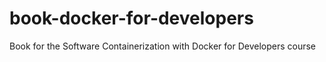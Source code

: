 # book-docker-for-developers
Book for the Software Containerization with Docker for Developers course
